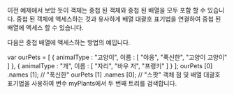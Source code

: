 
이전 예제에서 보았 듯이 객체는 중첩 된 객체와 중첩 된 배열을 모두 포함 할 수 있습니다. 중첩 된 객체에 액세스하는 것과 유사하게 배열 대괄호 표기법을 연결하여 중첩 된 배열에 액세스 할 수 있습니다.

다음은 중첩 배열에 액세스하는 방법의 예입니다.

var ourPets = [
  {
    animalType : "고양이",
    이름 : [
      "야옹",
      "푹신한",
      "고양이 고양이"
    ]
  },
  {
    animalType : "개",
    이름 : [
      "자리",
      "바우 저",
      "프랭키"
    ]
  }
];
ourPets [0] .names [1]; // "푹신한"
ourPets [1] .names [0]; // "스팟"
객체 점 및 배열 대괄호 표기법을 사용하여 변수 myPlants에서 두 번째 트리를 검색합니다.